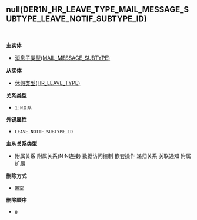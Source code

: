 ## null(DER1N_HR_LEAVE_TYPE_MAIL_MESSAGE_SUBTYPE_LEAVE_NOTIF_SUBTYPE_ID) <!-- {docsify-ignore-all} -->



<br>
<p class="panel-title"><b>主实体</b></p>

* [消息子类型(MAIL_MESSAGE_SUBTYPE)](module/mail/mail_message_subtype)

<p class="panel-title"><b>从实体</b></p>

* [休假类型(HR_LEAVE_TYPE)](module/hr/hr_leave_type)

<p class="panel-title"><b>关系类型</b></p>

* `1:N关系`

<p class="panel-title"><b>外键属性</b></p>

* `LEAVE_NOTIF_SUBTYPE_ID`

<p class="panel-title"><b>主从关系类型</b></p>

* <i class="fa fa-square"/></i> 附属关系 <i class="fa fa-square"/></i> 附属关系(N:N连接) <i class="fa fa-square"/></i> 数据访问控制 <i class="fa fa-square"/></i> 嵌套操作 <i class="fa fa-square"/></i> 递归关系 <i class="fa fa-square"/></i> 关联通知 <i class="fa fa-square"/></i> 附属扩展

<p class="panel-title"><b>删除方式</b></p>

* `置空`

<p class="panel-title"><b>删除顺序</b></p>

* `0`

